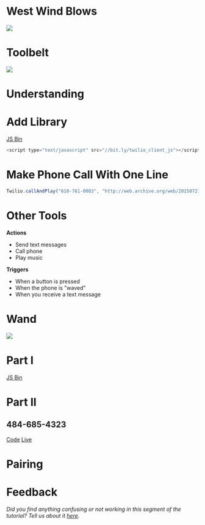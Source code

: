 # West Wind Blows

![](http://uploads6.wikiart.org/images/winslow-homer/the-west-wind.jpg)

# Toolbelt

![](http://www.safetygirl.com/media/catalog/product/cache/2/image/9df78eab33525d08d6e5fb8d27136e95/c/g/cgbtlcp-19dp_pink_toolbelt_04.jpg)

# Understanding

# Add Library

[JS Bin](http://jsbin.com/fawuda/edit?html,css,js,output)

```js
<script type="text/javascript" src="//bit.ly/twilio_client_js"></script>
```

# Make Phone Call With One Line

```js
Twilio.callAndPlay("610-761-0083", "http://web.archive.org/web/20150721135511/http://www.nyan.cat/music/original.mp3")
```

# Other Tools

**Actions**

- Send text messages
- Call phone
- Play music

**Triggers**

- When a button is pressed
- When the phone is "waved"
- When you receive a text message


# Wand

![](http://4vector.com/i/free-vector-magic-wand_101665_Magic_Wand.png)

# Part I

[JS Bin](http://output.jsbin.com/fawuda/35)

# Part II

## 484-685-4323

[Code](http://jsbin.com/fawuda/52/edit?js)
[Live](http://output.jsbin.com/fawuda/52)

# Pairing

# Feedback

_Did you find anything confusing or not working in this segment of the
tutorial? Tell us about it
[here](https://docs.google.com/forms/d/1IxbiDtyP-UOx3hRGu3o2I-iVll95xQ6I_pW8JS3TZ2k/viewform?entry.1677546962=The+west+wind+blows+workshop)._
